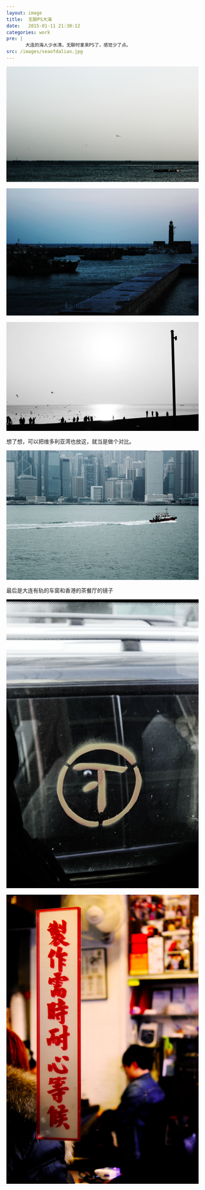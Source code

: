 ```yaml
---
layout: image
title:  无聊PS大海
date:   2015-01-11 21:30:12
categories: work
pre: | 
       大连的海人少水清，无聊时拿来PS了，感觉少了点。
src: /images/seaofdalian.jpg
---
```

![](/images/seaofdalian2.jpg)

![](/images/seaofdalian3.jpg)

![](/images/seaofdalian4.jpg)

想了想，可以把维多利亚湾也放这，就当是做个对比。

![](/images/victoriabay.jpg) 

最后是大连有轨的车窗和香港的茶餐厅的镜子

![](/images/daliantrain.jpg) 

![](/images/hongkongrestaraunt.jpg) 